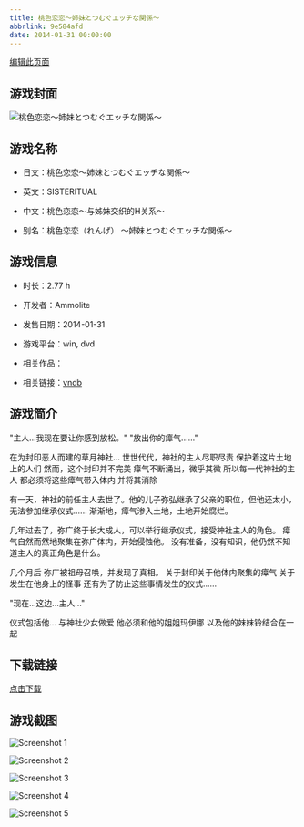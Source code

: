 ```yaml
---
title: 桃色恋恋～姉妹とつむぐエッチな関係～
abbrlink: 9e584afd
date: 2014-01-31 00:00:00
---
```

[编辑此页面](https://github.com/ACG-3/ADV3-source/blob/main/source/_posts/games/%E6%A1%83%E8%89%B2%E6%81%8B%E6%81%8B%EF%BD%9E%E5%A7%89%E5%A6%B9%E3%81%A8%E3%81%A4%E3%82%80%E3%81%90%E3%82%A8%E3%83%83%E3%83%81%E3%81%AA%E9%96%A2%E4%BF%82%EF%BD%9E.md)

## 游戏封面

![桃色恋恋～姉妹とつむぐエッチな関係～](https%3A//pan.timero.xyz/onedrive/img_lib_001/%E6%A1%83%E8%89%B2%E6%81%8B%E6%81%8B%EF%BD%9E%E5%A7%89%E5%A6%B9%E3%81%A8%E3%81%A4%E3%82%80%E3%81%90%E3%82%A8%E3%83%83%E3%83%81%E3%81%AA%E9%96%A2%E4%BF%82%EF%BD%9E_cover.avif)


## 游戏名称

- 日文：桃色恋恋～姉妹とつむぐエッチな関係～
- 英文：SISTERITUAL
- 中文：桃色恋恋～与姊妹交织的H关系～

- 别名：桃色恋恋（れんげ） ～姉妹とつむぐエッチな関係～


## 游戏信息

- 时长：2.77 h
- 开发者：Ammolite
- 发售日期：2014-01-31
- 游戏平台：win, dvd
- 相关作品：

- 相关链接：[vndb](https://vndb.org/v14089)


## 游戏简介

"主人...我现在要让你感到放松。"
"放出你的瘴气......"

在为封印恶人而建的草月神社...
世世代代，神社的主人尽职尽责 保护着这片土地上的人们
然而，这个封印并不完美
瘴气不断涌出，微乎其微
所以每一代神社的主人 都必须将这些瘴气带入体内 并将其消除

有一天，神社的前任主人去世了。他的儿子弥弘继承了父亲的职位，但他还太小，无法参加继承仪式......
渐渐地，瘴气渗入土地，土地开始腐烂。

几年过去了，弥广终于长大成人，可以举行继承仪式，接受神社主人的角色。
瘴气自然而然地聚集在弥广体内，开始侵蚀他。
没有准备，没有知识，他仍然不知道主人的真正角色是什么。

几个月后
弥广被祖母召唤，并发现了真相。
关于封印关于他体内聚集的瘴气
关于发生在他身上的怪事
还有为了防止这些事情发生的仪式......

"现在...这边...主人..."

仪式包括他... 与神社少女做爱
他必须和他的姐姐玛伊娜 以及他的妹妹铃结合在一起




## 下载链接

[点击下载](https://pan.timero.xyz/onedrive/adv_lib_001/%E6%A1%83%E8%89%B2%E6%81%8B%E6%81%8B%EF%BD%9E%E5%A7%89%E5%A6%B9%E3%81%A8%E3%81%A4%E3%82%80%E3%81%90%E3%82%A8%E3%83%83%E3%83%81%E3%81%AA%E9%96%A2%E4%BF%82%EF%BD%9E)


## 游戏截图


![Screenshot 1](https%3A//pan.timero.xyz/onedrive/img_lib_001/%E6%A1%83%E8%89%B2%E6%81%8B%E6%81%8B%EF%BD%9E%E5%A7%89%E5%A6%B9%E3%81%A8%E3%81%A4%E3%82%80%E3%81%90%E3%82%A8%E3%83%83%E3%83%81%E3%81%AA%E9%96%A2%E4%BF%82%EF%BD%9E_Screenshot_1.avif)

![Screenshot 2](https%3A//pan.timero.xyz/onedrive/img_lib_001/%E6%A1%83%E8%89%B2%E6%81%8B%E6%81%8B%EF%BD%9E%E5%A7%89%E5%A6%B9%E3%81%A8%E3%81%A4%E3%82%80%E3%81%90%E3%82%A8%E3%83%83%E3%83%81%E3%81%AA%E9%96%A2%E4%BF%82%EF%BD%9E_Screenshot_2.avif)

![Screenshot 3](https%3A//pan.timero.xyz/onedrive/img_lib_001/%E6%A1%83%E8%89%B2%E6%81%8B%E6%81%8B%EF%BD%9E%E5%A7%89%E5%A6%B9%E3%81%A8%E3%81%A4%E3%82%80%E3%81%90%E3%82%A8%E3%83%83%E3%83%81%E3%81%AA%E9%96%A2%E4%BF%82%EF%BD%9E_Screenshot_3.avif)

![Screenshot 4](https%3A//pan.timero.xyz/onedrive/img_lib_001/%E6%A1%83%E8%89%B2%E6%81%8B%E6%81%8B%EF%BD%9E%E5%A7%89%E5%A6%B9%E3%81%A8%E3%81%A4%E3%82%80%E3%81%90%E3%82%A8%E3%83%83%E3%83%81%E3%81%AA%E9%96%A2%E4%BF%82%EF%BD%9E_Screenshot_4.avif)

![Screenshot 5](https%3A//pan.timero.xyz/onedrive/img_lib_001/%E6%A1%83%E8%89%B2%E6%81%8B%E6%81%8B%EF%BD%9E%E5%A7%89%E5%A6%B9%E3%81%A8%E3%81%A4%E3%82%80%E3%81%90%E3%82%A8%E3%83%83%E3%83%81%E3%81%AA%E9%96%A2%E4%BF%82%EF%BD%9E_Screenshot_5.avif)

